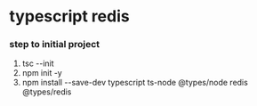 # typescript redis

### step to initial project
1. tsc --init
2. npm init -y
3. npm install --save-dev typescript ts-node @types/node redis @types/redis
